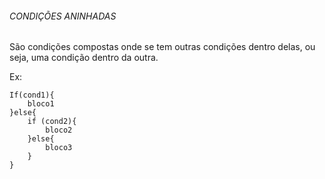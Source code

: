 ###### CONDIÇÕES ANINHADAS

São condições compostas onde se tem outras condições dentro delas, ou seja, uma condição dentro da outra.

Ex:

```
If(cond1){
	bloco1
}else{
	if (cond2){
		bloco2
	}else{
		bloco3
	}
}
```

